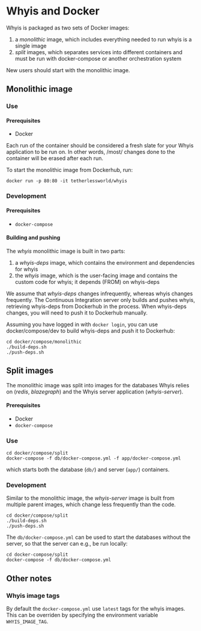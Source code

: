 # Whyis and Docker

Whyis is packaged as two sets of Docker images:

1. a *monolithic* image, which includes everything needed to run whyis is a single image
1. *split* images, which separates services into different containers and must be run with docker-compose or another orchestration system

New users should start with the monolithic image.


## Monolithic image

### Use

#### Prerequisites
* Docker

Each run of the container should be considered a fresh slate for your Whyis application to be run on. In other words, /most/ changes done to the container will be erased after each run. 

To start the monolithic image from Dockerhub, run:

    docker run -p 80:80 -it tetherlessworld/whyis

### Development

#### Prerequisites

* `docker-compose`

#### Building and pushing

The _whyis_ monolithic image is built in two parts:

1. a _whyis-deps_ image, which contains the environment and dependencies for whyis
2. the _whyis_ image, which is the user-facing image and contains the custom code for whyis; it depends (FROM) on whyis-deps

We assume that _whyis-deps_ changes infrequently, whereas whyis changes frequently.
The Continuous Integration server only builds and pushes whyis, retrieving whyis-deps from Dockerhub in the process.
When whyis-deps changes, you will need to push it to Dockerhub manually.

Assuming you have logged in with `docker login`, you can use docker/compose/dev to build whyis-deps and push it to Dockerhub:

    cd docker/compose/monolithic
    ./build-deps.sh
    ./push-deps.sh 

## Split images

The monolithic image was split into images for the databases Whyis relies on (_redis_, _blazegraph_) and the Whyis server application (_whyis-server_).

#### Prerequisites 
* Docker
* `docker-compose`

### Use

    cd docker/compose/split
    docker-compose -f db/docker-compose.yml -f app/docker-compose.yml

which starts both the database (`db/`) and server (`app/`) containers.

### Development

Similar to the monolithic image, the _whyis-server_ image is built from multiple parent images, which change less frequently than the code.

    cd docker/compose/split
    ./build-deps.sh
    ./push-deps.sh

The `db/docker-compose.yml` can be used to start the databases without the server, so that the server can e.g., be run locally:

    cd docker-compose/split
    docker-compose -f db/docker-compose.yml


## Other notes

### Whyis image tags

By default the `docker-compose.yml` use `latest` tags for the whyis images. This can be overriden by specifying the environment variable `WHYIS_IMAGE_TAG`.